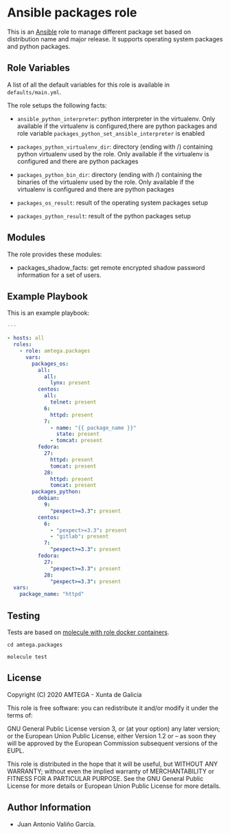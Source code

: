 # Ansible packages role

This is an [Ansible](http://www.ansible.com) role to manage different package set based on distribution name and major release. It supports operating system packages and python packages.

## Role Variables

A list of all the default variables for this role is available in `defaults/main.yml`.

The role setups the following facts:

- `ansible_python_interpreter`: python interpreter in the virtualenv. Only available if the virtualenv is configured,there are python packages and role variable `packages_python_set_ansible_interpreter` is enabled

- `packages_python_virtualenv_dir`: directory (ending with /) containing python virtualenv used by the role. Only available if the virtualenv is configured and there are python packages

- `packages_python_bin_dir`: directory (ending with /) containing the binaries of the virtualenv used by the role. Only available if the virtualenv is configured and there are python packages

- `packages_os_result`: result of the operating system packages setup

- `packages_python_result`: result of the python packages setup

## Modules

The role provides these modules:

- packages_shadow_facts: get remote encrypted shadow password information for a set of users.

## Example Playbook

This is an example playbook:

```yaml
---

- hosts: all
  roles:
    - role: amtega.packages
      vars:
        packages_os:
          all:
            all:
              lynx: present
          centos:
            all:
              telnet: present
            6:
              httpd: present
            7:
              - name: "{{ package_name }}"
                state: present
              - tomcat: present
          fedora:
            27:
              httpd: present
              tomcat: present
            28:
              httpd: present
              tomcat: present
        packages_python:
          debian:
            9:
              "pexpect>=3.3": present
          centos:
            6:
              - "pexpect>=3.3": present
              - "gitlab": present
            7:
              "pexpect>=3.3": present
          fedora:
            27:
              "pexpect>=3.3": present
            28:
              "pexpect>=3.3": present
  vars:
    package_name: "httpd"
```

## Testing

Tests are based on [molecule with role docker containers](https://molecule.readthedocs.io/en/latest/installation.html).

```shell
cd amtega.packages

molecule test
```

## License

Copyright (C) 2020 AMTEGA - Xunta de Galicia

This role is free software: you can redistribute it and/or modify it under the terms of:

GNU General Public License version 3, or (at your option) any later version; or the European Union Public License, either Version 1.2 or – as soon they will be approved by the European Commission ­subsequent versions of the EUPL.

This role is distributed in the hope that it will be useful, but WITHOUT ANY WARRANTY; without even the implied warranty of MERCHANTABILITY or FITNESS FOR A PARTICULAR PURPOSE.  See the GNU General Public License for more details or European Union Public License for more details.

## Author Information

- Juan Antonio Valiño García.
